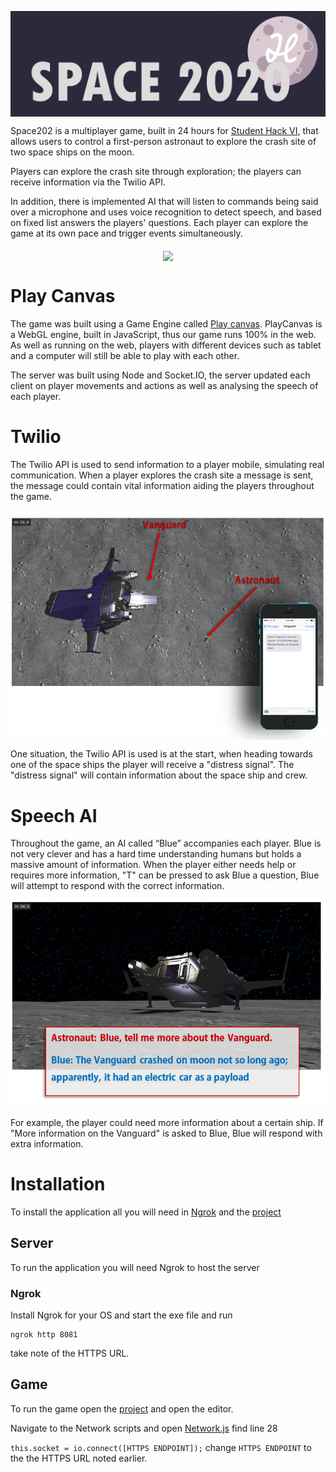 <p align="center">
<img align="middle" src="https://github.com/YusofBandar/Space2020/blob/master/Images/Title.png" width="" height="" />
 </p>


Space202 is a multiplayer game, built in 24 hours for [Student Hack VI](https://www.studenthack.com/), that allows users to control a first-person astronaut to explore the crash site of two space ships on the moon.

Players can explore the crash site through exploration; the players can receive information via the Twilio API.

In addition, there is implemented AI that will listen to commands being said over a microphone and uses voice recognition to detect speech, and based on fixed list answers the players' questions. Each player can explore the game at its own pace and trigger events simultaneously.

<p align="center">
<img align="middle" src="https://github.com/YusofBandar/Space2020/blob/master/Images/StartGif.gif" width="" height="" />
 </p>

# Play Canvas
The game was built using a Game Engine called [Play canvas](https://playcanvas.com/). PlayCanvas is a WebGL engine, built in JavaScript, thus our game runs 100% in the web. As well as running on the web, players with different devices such as tablet and a computer will still be able to play with each other.

The server was built using Node and Socket.IO, the server updated each client on player movements and actions as well as analysing the speech of each player.

# Twilio
The Twilio API is used to send information to a player mobile, simulating real communication. When a player explores the crash site a message is sent, the message could contain vital information aiding the players throughout the game. 


<p align="center">
<img align="middle" src="https://github.com/YusofBandar/Space2020/blob/master/Images/TwilioAPI.PNG" width="" height="" />
 </p>


One situation, the Twilio API is used is at the start, when heading towards one of the space ships the player will receive a "distress signal". The "distress signal" will contain information about the space ship and crew.

# Speech AI
Throughout the game, an AI called “Blue” accompanies each player. Blue is not very clever and has a hard time understanding humans but holds a massive amount of information. When the player either needs help or requires more information, "T" can be pressed to ask Blue a question, Blue will attempt to respond with the correct information.


<p align="center">
<img align="middle" src="https://github.com/YusofBandar/Space2020/blob/master/Images/SpeechAI.PNG" width="" height="" />
 </p>


For example, the player could need more information about a certain ship. If "More information on the Vanguard" is asked to Blue, Blue will respond with extra information.  

# Installation
To install the application all you will need in [Ngrok](https://ngrok.com/) and the [project](https://playcanvas.com/project/551030)

## Server
To run the application you will need Ngrok to host the server
### Ngrok
Install Ngrok for your OS and start the exe file and run

```
ngrok http 8081

```
take note of the HTTPS URL.

## Game
To run the game open the [project](https://playcanvas.com/project/551030) and open the editor.

Navigate to the Network scripts and open [Network.js](https://github.com/YusofBandar/Space2020/blob/master/src/Network/Network.js) find line 28

```this.socket = io.connect([HTTPS ENDPOINT]);``` change ```HTTPS ENDPOINT``` to the the HTTPS URL noted earlier.
